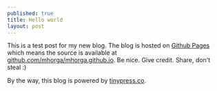 ```yaml
---
published: true
title: Hello world
layout: post
---
```

This is a test post for my new blog. The blog is hosted on [Github Pages](http://pages.github.com/) which means the source is available at [github.com/mhorga/mhorga.github.io](http://github.com/mhorga/mhorga.github.io). Be nice. Give credit. Share, don't steal :)

By the way, this blog is powered by [tinypress.co](https://tinypress.co).